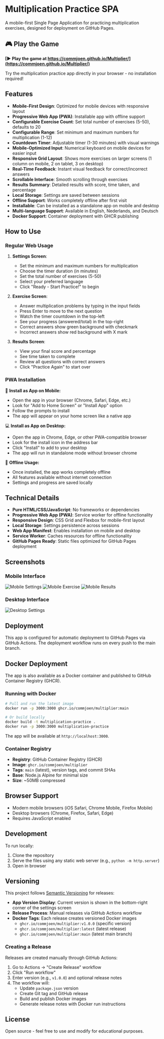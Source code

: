 # Multiplication Practice SPA

A mobile-first Single Page Application for practicing multiplication exercises, designed for deployment on GitHub Pages.

## 🎮 Play the Game

**[► Play the game at https://commjoen.github.io/Multiplier/](https://commjoen.github.io/Multiplier/)**

Try the multiplication practice app directly in your browser - no installation required!

## Features

- **Mobile-First Design**: Optimized for mobile devices with responsive layout
- **Progressive Web App (PWA)**: Installable app with offline support
- **Configurable Exercise Count**: Set total number of exercises (5-50), defaults to 20
- **Configurable Range**: Set minimum and maximum numbers for multiplication (1-12)
- **Countdown Timer**: Adjustable timer (1-30 minutes) with visual warnings
- **Mobile-Optimized Input**: Numerical keyboard on mobile devices for easier input
- **Responsive Grid Layout**: Shows more exercises on larger screens (1 column on mobile, 2 on tablet, 3 on desktop)
- **Real-Time Feedback**: Instant visual feedback for correct/incorrect answers
- **Scrollable Interface**: Smooth scrolling through exercises
- **Results Summary**: Detailed results with score, time taken, and percentage
- **Local Storage**: Settings are saved between sessions
- **Offline Support**: Works completely offline after first visit
- **Installable**: Can be installed as a standalone app on mobile and desktop
- **Multi-language Support**: Available in English, Nederlands, and Deutsch
- **Docker Support**: Container deployment with GHCR publishing

## How to Use

### Regular Web Usage
1. **Settings Screen**: 
   - Set the minimum and maximum numbers for multiplication
   - Choose the timer duration (in minutes)
   - Set the total number of exercises (5-50)
   - Select your preferred language
   - Click "Ready - Start Practice!" to begin

2. **Exercise Screen**:
   - Answer multiplication problems by typing in the input fields
   - Press Enter to move to the next question
   - Watch the timer countdown in the top-left
   - See your progress (answered/total) in the top-right
   - Correct answers show green background with checkmark
   - Incorrect answers show red background with X mark

3. **Results Screen**:
   - View your final score and percentage
   - See time taken to complete
   - Review all questions with correct answers
   - Click "Practice Again" to start over

### PWA Installation
📱 **Install as App on Mobile:**
- Open the app in your browser (Chrome, Safari, Edge, etc.)
- Look for "Add to Home Screen" or "Install App" option
- Follow the prompts to install
- The app will appear on your home screen like a native app

💻 **Install as App on Desktop:**
- Open the app in Chrome, Edge, or other PWA-compatible browser
- Look for the install icon in the address bar
- Click "Install" to add to your desktop
- The app will run in standalone mode without browser chrome

🔄 **Offline Usage:**
- Once installed, the app works completely offline
- All features available without internet connection
- Settings and progress are saved locally

## Technical Details

- **Pure HTML/CSS/JavaScript**: No frameworks or dependencies
- **Progressive Web App (PWA)**: Service worker for offline functionality
- **Responsive Design**: CSS Grid and Flexbox for mobile-first layout
- **Local Storage**: Settings persistence across sessions
- **Web App Manifest**: Enables installation on mobile and desktop
- **Service Worker**: Caches resources for offline functionality
- **GitHub Pages Ready**: Static files optimized for GitHub Pages deployment

## Screenshots

### Mobile Interface
![Mobile Settings](https://github.com/user-attachments/assets/17362a54-d04f-412a-bf3d-24712306517a)
![Mobile Exercise](https://github.com/user-attachments/assets/8c031082-b332-4352-8e2f-e328ddae89dc)
![Mobile Results](https://github.com/user-attachments/assets/25d141ad-a545-4a85-8d69-efa562db3fc7)

### Desktop Interface
![Desktop Settings](https://github.com/user-attachments/assets/06ac545f-b66e-462a-96af-96c2f20bdc51)

## Deployment

This app is configured for automatic deployment to GitHub Pages via GitHub Actions. The deployment workflow runs on every push to the main branch.

## Docker Deployment

The app is also available as a Docker container and published to GitHub Container Registry (GHCR).

### Running with Docker

```bash
# Pull and run the latest image
docker run -p 3000:3000 ghcr.io/commjoen/multiplier:main

# Or build locally
docker build -t multiplication-practice .
docker run -p 3000:3000 multiplication-practice
```

The app will be available at `http://localhost:3000`.

### Container Registry

- **Registry**: GitHub Container Registry (GHCR)
- **Image**: `ghcr.io/commjoen/multiplier`
- **Tags**: `main` (latest), version tags, and commit SHAs
- **Base**: Node.js Alpine for minimal size
- **Size**: ~50MB compressed

## Browser Support

- Modern mobile browsers (iOS Safari, Chrome Mobile, Firefox Mobile)
- Desktop browsers (Chrome, Firefox, Safari, Edge)
- Requires JavaScript enabled

## Development

To run locally:
1. Clone the repository
2. Serve the files using any static web server (e.g., `python -m http.server`)
3. Open in browser

## Versioning

This project follows [Semantic Versioning](https://semver.org/) for releases:

- **App Version Display**: Current version is shown in the bottom-right corner of the settings screen
- **Release Process**: Manual releases via GitHub Actions workflow
- **Docker Tags**: Each release creates versioned Docker images
  - `ghcr.io/commjoen/multiplier:v1.0.0` (specific version)
  - `ghcr.io/commjoen/multiplier:latest` (latest release)
  - `ghcr.io/commjoen/multiplier:main` (latest main branch)

### Creating a Release

Releases are created manually through GitHub Actions:

1. Go to Actions → "Create Release" workflow
2. Click "Run workflow"
3. Enter version (e.g., `v1.0.0`) and optional release notes
4. The workflow will:
   - Update `package.json` version
   - Create Git tag and GitHub release
   - Build and publish Docker images
   - Generate release notes with Docker run instructions

## License

Open source - feel free to use and modify for educational purposes.
